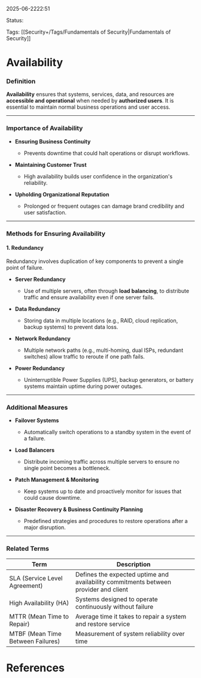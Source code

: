 
2025-06-2222:51

Status:

Tags: [[Security+/Tags/Fundamentals of Security|Fundamentals of Security]]


# Availability

### Definition

**Availability** ensures that systems, services, data, and resources are **accessible and operational** when needed by **authorized users**. It is essential to maintain normal business operations and user access.

---

### Importance of Availability

- **Ensuring Business Continuity**
    
    - Prevents downtime that could halt operations or disrupt workflows.
        
- **Maintaining Customer Trust**
    
    - High availability builds user confidence in the organization's reliability.
        
- **Upholding Organizational Reputation**
    
    - Prolonged or frequent outages can damage brand credibility and user satisfaction.
        

---

### Methods for Ensuring Availability

#### 1. **Redundancy**

Redundancy involves duplication of key components to prevent a single point of failure.

- **Server Redundancy**
    
    - Use of multiple servers, often through **load balancing**, to distribute traffic and ensure availability even if one server fails.
        
- **Data Redundancy**
    
    - Storing data in multiple locations (e.g., RAID, cloud replication, backup systems) to prevent data loss.
        
- **Network Redundancy**
    
    - Multiple network paths (e.g., multi-homing, dual ISPs, redundant switches) allow traffic to reroute if one path fails.
        
- **Power Redundancy**
    
    - Uninterruptible Power Supplies (UPS), backup generators, or battery systems maintain uptime during power outages.
        

---

### Additional Measures

- **Failover Systems**
    
    - Automatically switch operations to a standby system in the event of a failure.
        
- **Load Balancers**
    
    - Distribute incoming traffic across multiple servers to ensure no single point becomes a bottleneck.
        
- **Patch Management & Monitoring**
    
    - Keep systems up to date and proactively monitor for issues that could cause downtime.
        
- **Disaster Recovery & Business Continuity Planning**
    
    - Predefined strategies and procedures to restore operations after a major disruption.
        

---

### Related Terms

|Term|Description|
|---|---|
|SLA (Service Level Agreement)|Defines the expected uptime and availability commitments between provider and client|
|High Availability (HA)|Systems designed to operate continuously without failure|
|MTTR (Mean Time to Repair)|Average time it takes to repair a system and restore service|
|MTBF (Mean Time Between Failures)|Measurement of system reliability over time|


# References